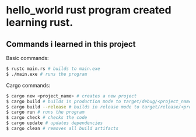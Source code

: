 # hello_world rust program created learning rust.

## Commands i learned in this project

Basic commands:
```sh
$ rustc main.rs # builds to main.exe
$ ./main.exe # runs the program
```

Cargo commands:
```sh
$ cargo new <project_name> # creates a new project
$ cargo build # builds in production mode to target/debug/<project_name>.exe
$ cargo build --release # builds in release mode to target/release/<project_name>.exe
$ cargo run # runs the program
$ cargo check # checks the code
$ cargo update # updates dependencies
$ cargo clean # removes all build artifacts
```
